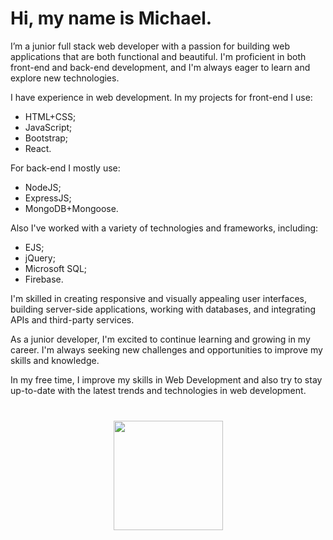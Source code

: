 # Hi, my name is Michael. 
I’m a junior full stack web developer with a passion for building web applications that are both functional and beautiful. I'm proficient in both front-end and back-end development, and I'm always eager to learn and explore new technologies.

I have experience in web development. In my projects for front-end I use:
- HTML+CSS;
- JavaScript;
- Bootstrap;
- React. 

For back-end I mostly use:
- NodeJS;
- ExpressJS;
- MongoDB+Mongoose. 

Also I've worked with a variety of technologies and frameworks, including:
- EJS;
- jQuery;
- Microsoft SQL;
- Firebase. 

I'm skilled in creating responsive and visually appealing user interfaces, building server-side applications, working with databases, and integrating APIs and third-party services.

As a junior developer, I'm excited to continue learning and growing in my career. I'm always seeking new challenges and opportunities to improve my skills and knowledge. 

In my free time, I improve my skills in Web Development and also try to stay up-to-date with the latest trends and technologies in web development.

<div align="center" style="margin: 40px 0">
   <a href="https://github.com/MKhavin/github-profile-views-counter">
       <img width="175px" src="https://komarev.com/ghpvc/?username=MKhavin&style=flat-square">
   </a>
</div>
